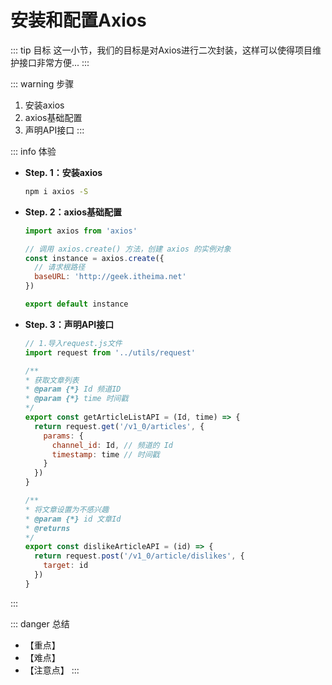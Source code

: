 # 安装和配置Axios

::: tip 目标
这一小节，我们的目标是对Axios进行二次封装，这样可以使得项目维护接口非常方便...
:::

::: warning 步骤

1. 安装axios
2. axios基础配置
3. 声明API接口
:::

::: info 体验

* **Step. 1：安装axios**

  ```bash
  npm i axios -S
  ```

* **Step. 2：axios基础配置**

  ```js
  import axios from 'axios'

  // 调用 axios.create() 方法，创建 axios 的实例对象
  const instance = axios.create({
    // 请求根路径
    baseURL: 'http://geek.itheima.net'
  })

  export default instance
  ```

* **Step. 3：声明API接口**

  ```js
  // 1.导入request.js文件
  import request from '../utils/request'

  /**
  * 获取文章列表
  * @param {*} Id 频道ID
  * @param {*} time 时间戳
  */
  export const getArticleListAPI = (Id, time) => {
    return request.get('/v1_0/articles', {
      params: {
        channel_id: Id, // 频道的 Id
        timestamp: time // 时间戳
      }
    })
  }

  /**
  * 将文章设置为不感兴趣
  * @param {*} id 文章Id
  * @returns
  */
  export const dislikeArticleAPI = (id) => {
    return request.post('/v1_0/article/dislikes', {
      target: id
    })
  }
  ```

:::

::: danger 总结

* 【重点】
* 【难点】
* 【注意点】
:::
